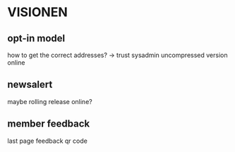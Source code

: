 

# VISIONEN


## opt-in model

how to get the correct addresses? -> trust sysadmin
uncompressed version online


## newsalert

maybe rolling release online?


## member feedback

last page feedback qr code





